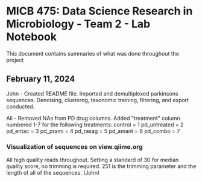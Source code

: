 # MICB 475: Data Science Research in Microbiology - Team 2 - Lab Notebook
This document contains summaries of what was done throughout the project
## February 11, 2024
John - Created README file. Imported and demultiplexed parkinsons sequences. Denoising, clusterng, taxonomic training, filtering, and export conducted.

Ali - Removed NAs from PD drug columns. Added "treatment" column numbered 1-7 for the following treatments:
control = 1
pd_untreated = 2
pd_entac = 3 
pd_prami = 4
pd_rasag = 5
pd_amant = 6
pd_combo = 7

### Visualization of sequences on view.qiime.org
All high quality reads throughout. Setting a standard of 30 for median quality score, no trimming is required. 251 is the trimming parameter and the length of all of the sequences. (John)
